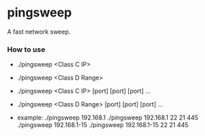 # pingsweep
A fast network sweep.


### How to use ###

* ./pingsweep \<Class C IP\>
* ./pingsweep \<Class D Range\>
* ./pingsweep \<Class C IP\> \[port\] \[port\] \[port\] ...
* ./pingsweep \<Class D Range\> \[port\] \[port\] \[port\] ...

 * example:
   ./pingsweep 192.168.1
   ./pingsweep 192.168.1 22 21 445
   ./pingsweep 192.168.1-15 
   ./pingsweep 192.168.1-15 22 21 445 
